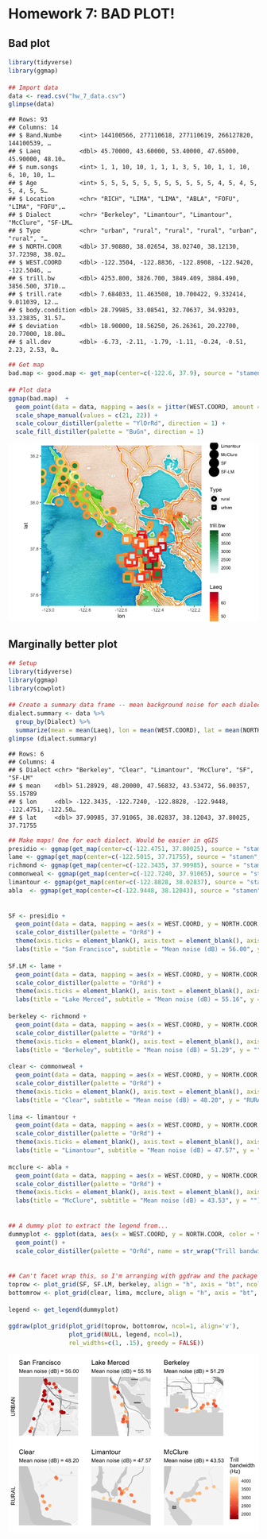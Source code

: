 Homework 7: BAD PLOT!
================

## Bad plot

``` r
library(tidyverse)
library(ggmap)

## Import data
data <- read.csv("hw_7_data.csv")
glimpse(data)
```

    ## Rows: 93
    ## Columns: 14
    ## $ Band.Numbe     <int> 144100566, 277110618, 277110619, 266127820, 144100539, …
    ## $ Laeq           <dbl> 45.70000, 43.60000, 53.40000, 47.65000, 45.90000, 48.10…
    ## $ num.songs      <int> 1, 1, 10, 10, 1, 1, 1, 3, 5, 10, 1, 1, 10, 6, 10, 10, 1…
    ## $ Age            <int> 5, 5, 5, 5, 5, 5, 5, 5, 5, 5, 5, 4, 5, 4, 5, 5, 4, 5, 5…
    ## $ Location       <chr> "RICH", "LIMA", "LIMA", "ABLA", "FOFU", "LIMA", "FOFU",…
    ## $ Dialect        <chr> "Berkeley", "Limantour", "Limantour", "McClure", "SF-LM…
    ## $ Type           <chr> "urban", "rural", "rural", "rural", "urban", "rural", "…
    ## $ NORTH.COOR     <dbl> 37.90880, 38.02654, 38.02740, 38.12130, 37.72398, 38.02…
    ## $ WEST.COORD     <dbl> -122.3504, -122.8836, -122.8908, -122.9420, -122.5046, …
    ## $ trill.bw       <dbl> 4253.800, 3826.700, 3849.409, 3884.490, 3856.500, 3710.…
    ## $ trill.rate     <dbl> 7.684033, 11.463508, 10.700422, 9.332414, 9.011039, 12.…
    ## $ body.condition <dbl> 28.79985, 33.08541, 32.70637, 34.93203, 33.23835, 31.57…
    ## $ deviation      <dbl> 18.90000, 18.56250, 26.26361, 20.22700, 20.77000, 18.80…
    ## $ all.dev        <dbl> -6.73, -2.11, -1.79, -1.11, -0.24, -0.51, 2.23, 2.53, 0…

``` r
## Get map
bad.map <- good.map <- get_map(center=c(-122.6, 37.9), source = "stamen", maptype = "watercolor", zoom =10)

## Plot data
ggmap(bad.map)  +
  geom_point(data = data, mapping = aes(x = jitter(WEST.COORD, amount = .1), y = jitter(NORTH.COOR, amount = .06), color = Laeq, fill = trill.bw, shape = Type, size = Dialect), stroke = 3) +
  scale_shape_manual(values = c(21, 22)) +
  scale_colour_distiller(palette = "YlOrRd", direction = 1) +
  scale_fill_distiller(palette = "BuGn", direction = 1)
```

![](hw_7_files/figure-gfm/bad_plot-1.png)<!-- -->

## Marginally better plot

``` r
## Setup
library(tidyverse)
library(ggmap)
library(cowplot)

## Create a summary data frame -- mean background noise for each dialect
dialect.summary <- data %>%
  group_by(Dialect) %>%
  summarize(mean = mean(Laeq), lon = mean(WEST.COORD), lat = mean(NORTH.COOR))
glimpse (dialect.summary)
```

    ## Rows: 6
    ## Columns: 4
    ## $ Dialect <chr> "Berkeley", "Clear", "Limantour", "McClure", "SF", "SF-LM"
    ## $ mean    <dbl> 51.28929, 48.20000, 47.56832, 43.53472, 56.00357, 55.15789
    ## $ lon     <dbl> -122.3435, -122.7240, -122.8828, -122.9448, -122.4751, -122.50…
    ## $ lat     <dbl> 37.90985, 37.91065, 38.02837, 38.12043, 37.80025, 37.71755

``` r
## Make maps! One for each dialect. Would be easier in qGIS
presidio <- ggmap(get_map(center=c(-122.4751, 37.80025), source = "stamen", maptype = "toner-lite", zoom = 15))
lame <- ggmap(get_map(center=c(-122.5015, 37.71755), source = "stamen", maptype = "toner-lite", zoom = 15))
richmond <- ggmap(get_map(center=c(-122.3435, 37.90985), source = "stamen", maptype = "toner-lite", zoom = 15))
commonweal <- ggmap(get_map(center=c(-122.7240, 37.91065), source = "stamen", maptype = "toner-lite", zoom = 15))
limantour <- ggmap(get_map(center=c(-122.8828, 38.02837), source = "stamen", maptype = "toner-lite", zoom = 15))
abla  <- ggmap(get_map(center=c(-122.9448, 38.12043), source = "stamen", maptype = "toner-lite", zoom = 15))


SF <- presidio +
  geom_point(data = data, mapping = aes(x = WEST.COORD, y = NORTH.COOR, color = trill.bw), size = 2.5) +
  scale_color_distiller(palette = "OrRd") +
  theme(axis.ticks = element_blank(), axis.text = element_blank(), axis.title.x = element_blank(), legend.position = "none") +
  labs(title = "San Francisco", subtitle = "Mean noise (dB) = 56.00", y = "URBAN")

SF.LM <- lame +
  geom_point(data = data, mapping = aes(x = WEST.COORD, y = NORTH.COOR, color = trill.bw), size = 2.5) +
  scale_color_distiller(palette = "OrRd") +
  theme(axis.ticks = element_blank(), axis.text = element_blank(), axis.title.x = element_blank(), legend.position = "none") +
  labs(title = "Lake Merced", subtitle = "Mean noise (dB) = 55.16", y = "")

berkeley <- richmond +
  geom_point(data = data, mapping = aes(x = WEST.COORD, y = NORTH.COOR, color = trill.bw), size = 2.5) +
  scale_color_distiller(palette = "OrRd") +
  theme(axis.ticks = element_blank(), axis.text = element_blank(), axis.title.x = element_blank(), legend.position = "none") +
  labs(title = "Berkeley", subtitle = "Mean noise (dB) = 51.29", y = "")

clear <- commonweal +
  geom_point(data = data, mapping = aes(x = WEST.COORD, y = NORTH.COOR, color = trill.bw), size = 2.5) +
  scale_color_distiller(palette = "OrRd") +
  theme(axis.ticks = element_blank(), axis.text = element_blank(), axis.title.x = element_blank(), legend.position = "none") +
  labs(title = "Clear", subtitle = "Mean noise (dB) = 48.20", y = "RURAL")

lima <- limantour +
  geom_point(data = data, mapping = aes(x = WEST.COORD, y = NORTH.COOR, color = trill.bw), size = 2.5) +
  scale_color_distiller(palette = "OrRd") +
  theme(axis.ticks = element_blank(), axis.text = element_blank(), axis.title.x = element_blank(), legend.position = "none") +
  labs(title = "Limantour", subtitle = "Mean noise (dB) = 47.57", y = "")

mcclure <- abla +
  geom_point(data = data, mapping = aes(x = WEST.COORD, y = NORTH.COOR, color = trill.bw), size = 2.5) +
  scale_color_distiller(palette = "OrRd") +
  theme(axis.ticks = element_blank(), axis.text = element_blank(), axis.title.x = element_blank(), legend.position = "none") +
  labs(title = "McClure", subtitle = "Mean noise (dB) = 43.53", y = "")


## A dummy plot to extract the legend from...
dummyplot <- ggplot(data, aes(x = WEST.COORD, y = NORTH.COOR, color = trill.bw)) +
  geom_point() +
  scale_color_distiller(palette = "OrRd", name = str_wrap("Trill bandwidth (Hz)", width = 3))


## Can't facet wrap this, so I'm arranging with ggdraw and the package cowplot
toprow <- plot_grid(SF, SF.LM, berkeley, align = "h", axis = "bt", ncol = 3)
bottomrow <- plot_grid(clear, lima, mcclure, align = "h", axis = "bt", ncol = 3)

legend <- get_legend(dummyplot)

ggdraw(plot_grid(plot_grid(toprow, bottomrow, ncol=1, align='v'),
                 plot_grid(NULL, legend, ncol=1),
                 rel_widths=c(1, .15), greedy = FALSE))
```

![](hw_7_files/figure-gfm/marginally_better_plot-1.png)<!-- -->
